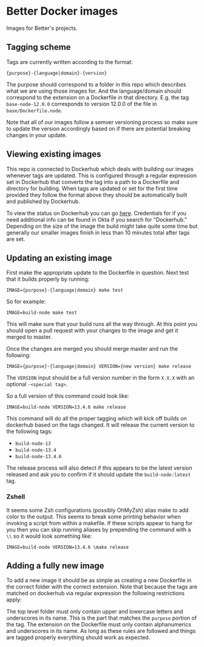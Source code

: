 # Better Docker images

Images for Better's projects.

## Tagging scheme

Tags are currently written according to the format:

```
{purpose}-{language|domain}-{version}
```

The purpose should correspond to a folder in this repo which describes
what we are using those images for. And the language/domain should
correspond to the extension on a Dockerfile in that directory. E.g. the
tag `base-node-12.0.0` corresponds to version 12.0.0 of the file in
`base/Dockerfile.node`.

Note that all of our images follow a semver versioning process so make
sure to update the version accordingly based on if there are potential breaking
changes in your update.

## Viewing existing images

This repo is connected to Dockerhub which deals with building our images
whenever tags are updated. This is configured through a regular
expression set in Dockerhub that converts the tag into a path to a
Dockerfile and directory for building. When tags are updated or set for
the first time provided they follow the format above they should be
automatically built and published by Dockerhub.

To view the status on Dockerhub you can go [here](https://hub.docker.com/repository/docker/better/dockerimages).
Credentials for if you need additional info can be found in Okta if you
search for "Dockerhub." Depending on the size of the image the build
might take quite some time but generally our smaller images finish in
less than 10 minutes total after tags are set.

## Updating an existing image

First make the appropriate update to the Dockerfile in question. Next
test that it builds properly by running:

`IMAGE={purpose}-{language|domain} make test`

So for example:

`IMAGE=build-node make test`

This will make sure that your build runs all the way through. At this
point you should open a pull request with your changes to the image and
get it merged to master.

Once the changes are merged you should merge master and run the
following:

`IMAGE={purpose}-{language|domain} VERSION={new version} make release`

The `VERSION` input should be a full version number in the form `X.X.X`
with an optional `-<special tag>`.

So a full version of this command could look like:

`IMAGE=build-node VERSION=13.4.6 make release`

This command will do all the proper tagging which will kick off builds
on dockerhub based on the tags changed. It will release the current
version to the following tags:

- `build-node-13`
- `build-node-13.4`
- `build-node-13.4.6`

The release process will also detect if this appears to be the latest
version released and ask you to confirm if it should update the `build-node:latest` tag.

### Zshell

It seems some Zsh configurations (possibly OhMyZsh) alias make to add
color to the output. This seems to break some printing behavior when
invoking a script from within a makefile. If these scripts appear to
hang for you then you can skip running aliases by prepending the command
with a `\\` so it would look something like:

`IMAGE=build-node VERSION=13.4.6 \make release`

## Adding a fully new image

To add a new image it should be as simple as creating a new Dockerfile
in the correct folder with the correct extension. Note that because the
tags are matched on dockerhub via regular expression the following
restrictions apply:

The top level folder must only contain upper and lowercase letters and
underscores in its name. This is the part that matches the `purpose`
portion of the tag. The extension on the Dockerfile must only contain
alphanumerics and underscores in its name. As long as these rules are
followed and things are tagged properly everything should work as
expected.
